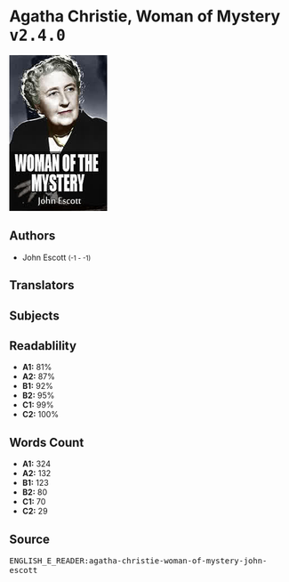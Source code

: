 # Agatha Christie, Woman of Mystery <kbd>v2.4.0</kbd>

![](./cover.medium.jpg "")

## Authors


 - John Escott <small>(-1 - -1)</small>

## Translators



## Subjects



## Readablility


 - **A1:** 81%
 - **A2:** 87%
 - **B1:** 92%
 - **B2:** 95%
 - **C1:** 99%
 - **C2:** 100%

## Words Count


 - **A1:** 324
 - **A2:** 132
 - **B1:** 123
 - **B2:** 80
 - **C1:** 70
 - **C2:** 29

## Source


<kbd>ENGLISH_E_READER:agatha-christie-woman-of-mystery-john-escott</kbd>
